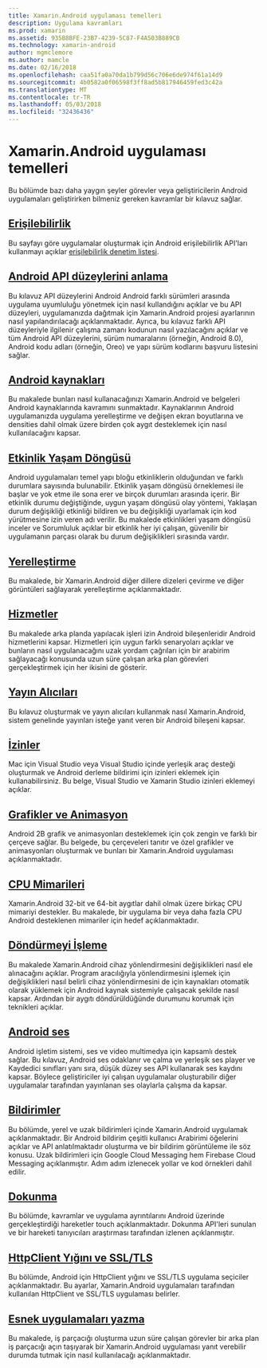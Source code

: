 ```yaml
---
title: Xamarin.Android uygulaması temelleri
description: Uygulama kavramları
ms.prod: xamarin
ms.assetid: 935B8BFE-23B7-4239-5C87-F4A503B889CB
ms.technology: xamarin-android
author: mgmclemore
ms.author: mamcle
ms.date: 02/16/2018
ms.openlocfilehash: caa51fa0a70da1b799d56c706e6de974f61a14d9
ms.sourcegitcommit: 4b0582a0f06598f3ff8ad5b817946459fed3c42a
ms.translationtype: MT
ms.contentlocale: tr-TR
ms.lasthandoff: 05/03/2018
ms.locfileid: "32436436"
---
```

# <a name="xamarinandroid-application-fundamentals"></a>Xamarin.Android uygulaması temelleri

Bu bölümde bazı daha yaygın şeyler görevler veya geliştiricilerin Android uygulamaları geliştirirken bilmeniz gereken kavramlar bir kılavuz sağlar.

## <a name="accessibilityandroidapp-fundamentalsaccessibilitymd"></a>[Erişilebilirlik](~/android/app-fundamentals/accessibility.md)

Bu sayfayı göre uygulamalar oluşturmak için Android erişilebilirlik API'ları kullanmayı açıklar [erişilebilirlik denetim listesi](~/cross-platform/app-fundamentals/accessibility.md).

##  <a name="understanding-android-api-levelsandroidapp-fundamentalsandroid-api-levelsmd"></a>[Android API düzeylerini anlama](~/android/app-fundamentals/android-api-levels.md)

Bu kılavuz API düzeylerini Android Android farklı sürümleri arasında uygulama uyumluluğu yönetmek için nasıl kullandığını açıklar ve bu API düzeyleri, uygulamanızda dağıtmak için Xamarin.Android projesi ayarlarının nasıl yapılandırılacağı açıklanmaktadır. Ayrıca, bu kılavuz farklı API düzeyleriyle ilgilenir çalışma zamanı kodunun nasıl yazılacağını açıklar ve tüm Android API düzeylerini, sürüm numaralarını (örneğin, Android 8.0), Android kodu adları (örneğin, Oreo) ve yapı sürüm kodlarını başvuru listesini sağlar.



##  <a name="resources-in-androidandroidapp-fundamentalsresources-in-androidindexmd"></a>[Android kaynakları](~/android/app-fundamentals/resources-in-android/index.md)

Bu makalede bunları nasıl kullanacağınızı Xamarin.Android ve belgeleri Android kaynaklarında kavramını sunmaktadır. Kaynaklarının Android uygulamanızda uygulama yerelleştirme ve değişen ekran boyutlarına ve densities dahil olmak üzere birden çok aygıt desteklemek için nasıl kullanılacağını kapsar.




##  <a name="activity-lifecycleandroidapp-fundamentalsactivity-lifecycleindexmd"></a>[Etkinlik Yaşam Döngüsü](~/android/app-fundamentals/activity-lifecycle/index.md)

Android uygulamaları temel yapı bloğu etkinliklerin olduğundan ve farklı durumlara sayısında bulunabilir. Etkinlik yaşam döngüsü örneklemesi ile başlar ve yok etme ile sona erer ve birçok durumları arasında içerir. Bir etkinlik durumu değiştiğinde, uygun yaşam döngüsü olay yöntemi, Yaklaşan durum değişikliği etkinliği bildiren ve bu değişikliği uyarlamak için kod yürütmesine izin veren adı verilir. Bu makalede etkinlikleri yaşam döngüsü inceler ve Sorumluluk açıklar bir etkinlik her iyi çalışan, güvenilir bir uygulamanın parçası olarak bu durum değişiklikleri sırasında vardır.

##  <a name="localizationandroidapp-fundamentalslocalizationmd"></a>[Yerelleştirme](~/android/app-fundamentals/localization.md)

Bu makalede, bir Xamarin.Android diğer dillere dizeleri çevirme ve diğer görüntüleri sağlayarak yerelleştirme açıklanmaktadır.

## <a name="servicesandroidapp-fundamentalsservicesindexmd"></a>[Hizmetler](~/android/app-fundamentals/services/index.md)

Bu makalede arka planda yapılacak işleri izin Android bileşenleridir Android hizmetlerini kapsar. Hizmetleri için uygun farklı senaryoları açıklar ve bunların nasıl uygulanacağını uzak yordam çağrıları için bir arabirim sağlayacağı konusunda uzun süre çalışan arka plan görevleri gerçekleştirmek için her ikisini de gösterir.

## <a name="broadcast-receiversandroidapp-fundamentalsbroadcast-receiversmd"></a>[Yayın Alıcıları](~/android/app-fundamentals/broadcast-receivers.md)

Bu kılavuz oluşturmak ve yayın alıcıları kullanmak nasıl Xamarin.Android, sistem genelinde yayınları isteğe yanıt veren bir Android bileşeni kapsar.



##  <a name="permissionsandroidapp-fundamentalspermissionsmd"></a>[İzinler](~/android/app-fundamentals/permissions.md)

Mac için Visual Studio veya Visual Studio içinde yerleşik araç desteği oluşturmak ve Android derleme bildirimi için izinleri eklemek için kullanabilirsiniz. Bu belge, Visual Studio ve Xamarin Studio izinleri eklemeyi açıklar.



##  <a name="graphics-and-animationandroidapp-fundamentalsgraphics-and-animationmd"></a>[Grafikler ve Animasyon](~/android/app-fundamentals/graphics-and-animation.md)

Android 2B grafik ve animasyonları desteklemek için çok zengin ve farklı bir çerçeve sağlar. Bu belgede, bu çerçeveleri tanıtır ve özel grafikler ve animasyonları oluşturmak ve bunları bir Xamarin.Android uygulaması açıklanmaktadır.


##  <a name="cpu-architecturesandroidapp-fundamentalscpu-architecturesmd"></a>[CPU Mimarileri](~/android/app-fundamentals/cpu-architectures.md)

Xamarin.Android 32-bit ve 64-bit aygıtlar dahil olmak üzere birkaç CPU mimariyi destekler. Bu makalede, bir uygulama bir veya daha fazla CPU Android desteklenen mimariler için hedef açıklanmaktadır.




##  <a name="handling-rotationandroidapp-fundamentalshandling-rotationmd"></a>[Döndürmeyi İşleme](~/android/app-fundamentals/handling-rotation.md)

Bu makalede Xamarin.Android cihaz yönlendirmesini değişiklikleri nasıl ele alınacağını açıklar. Program aracılığıyla yönlendirmesini işlemek için değişiklikleri nasıl belirli cihaz yönlendirmesini de için kaynakları otomatik olarak yüklemek için Android kaynak sistemiyle çalışacak şekilde nasıl kapsar. Ardından bir aygıtı döndürüldüğünde durumunu korumak için teknikleri açıklar.



##  <a name="android-audioandroidapp-fundamentalsandroid-audiomd"></a>[Android ses](~/android/app-fundamentals/android-audio.md)

Android işletim sistemi, ses ve video multimedya için kapsamlı destek sağlar. Bu kılavuz, Android ses odaklanır ve çalma ve yerleşik ses player ve Kaydedici sınıfları yanı sıra, düşük düzey ses API kullanarak ses kaydını kapsar. Böylece geliştiriciler iyi çalışan uygulamalar oluşturabilir diğer uygulamalar tarafından yayınlanan ses olaylarla çalışma da kapsar.




##  <a name="notificationsandroidapp-fundamentalsnotificationsindexmd"></a>[Bildirimler](~/android/app-fundamentals/notifications/index.md)

Bu bölümde, yerel ve uzak bildirimleri içinde Xamarin.Android uygulamak açıklanmaktadır. Bir Android bildirim çeşitli kullanıcı Arabirimi öğelerini açıklar ve API anlatılmaktadır oluşturma ve bir bildirim görüntüleme ile söz konusu. Uzak bildirimleri için Google Cloud Messaging hem Firebase Cloud Messaging açıklanmıştır. Adım adım izlenecek yollar ve kod örnekleri dahil edilir.



##  <a name="touchandroidapp-fundamentalstouchindexmd"></a>[Dokunma](~/android/app-fundamentals/touch/index.md)

Bu bölümde, kavramlar ve uygulama ayrıntılarını Android üzerinde gerçekleştirdiği hareketler touch açıklanmaktadır. Dokunma API'leri sunulan ve bir hareketi tanıyıcıları araştırması tarafından izlenen açıklanmıştır.



##  <a name="httpclient-stack-and-ssltlsandroidapp-fundamentalshttp-stackmd"></a>[HttpClient Yığını ve SSL/TLS](~/android/app-fundamentals/http-stack.md)

Bu bölümde, Android için HttpClient yığını ve SSL/TLS uygulama seçiciler açıklanmaktadır. Bu ayarlar, Xamarin.Android uygulamaları tarafından kullanılan HttpClient ve SSL/TLS uygulaması belirler.


##  <a name="writing-responsive-applicationswriting-responsive-appsmd"></a>[Esnek uygulamaları yazma](writing-responsive-apps.md)

Bu makalede, iş parçacığı oluşturma uzun süre çalışan görevler bir arka plan iş parçacığı açın taşıyarak bir Xamarin.Android uygulaması yanıt verebilir durumda tutmak için nasıl kullanılacağı açıklanmaktadır.